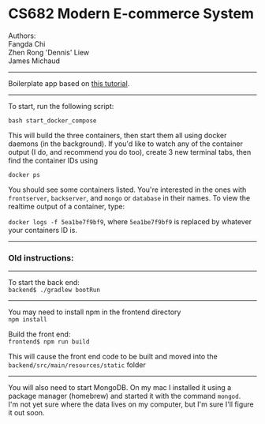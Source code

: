 # CS682 Modern E-commerce System

Authors:  
Fangda Chi  
Zhen Rong 'Dennis' Liew  
James Michaud

---
Boilerplate app based on [this tutorial](https://www.djamware.com/post/5ab6397c80aca714d19d5b9c/building-spring-boot-mongodb-and-reactjs-crud-web-application).  
  
---

To start, run the following script:  

`bash start_docker_compose`  

This will build the three containers, then start them all using docker daemons (in the background).  If you'd like to watch any of the container output (I do, and recommend you do too), create 3 new terminal tabs, then find the container IDs using  

`docker ps`  

You should see some containers listed. You're interested in the ones with `frontserver`, `backserver`, and `mongo` or `database` in their names. To view the realtime output of a container, type:  

`docker logs -f 5ea1be7f9bf9`, where `5ea1be7f9bf9` is replaced by whatever your containers ID is.

---

### Old instructions:

---

To start the back end:  
`backend$ ./gradlew bootRun`

---

You may need to install npm in the frontend directory  
`npm install`  

Build the front end:  
`frontend$ npm run build`  

This will cause the front end code to be built and moved into the `backend/src/main/resources/static` folder

---

You will also need to start MongoDB. On my mac I installed it using a package manager (homebrew) and started it with the command `mongod`.  
I'm not yet sure where the data lives on my computer, but  I'm sure I'll figure it out soon.